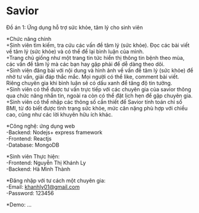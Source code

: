# Savior
Đồ án 1:
Ứng dụng hỗ trợ sức khỏe, tâm lý cho sinh viên

*Chức năng chính                                                                                                                                                                  
+Sinh viên tìm kiếm, tra cứu các vấn đề tâm lý (sức khỏe). Đọc các bài viết về tâm lý (sức khỏe) và có thể để lại bình luận của mình.                                                
+Trang chủ giống như một trang tin tức hiển thị thông tin bệnh theo mùa, các vấn đề tâm lý mà các bạn hay gặp phải để dễ dàng theo dõi.                                   
+Sinh viên đăng bài với nội dung và hình ảnh về vấn đề tâm lý (sức khỏe) để nhờ tư vấn, giải đáp thắc mắc. Mọi người có thể like, comment bài viết. Riêng chuyên gia khi bình luận sẽ có dấu xanh để tăng độ tin tưởng.                                                                                                                                               
+Sinh viên có thể được tư vấn trực tiếp với các chuyên gia của savior thông qua chức năng nhắn tin, ngoài ra còn có thể đặt lịch hẹn để gặp chuyên gia.                              
+Sinh viên có thể nhập các thông số cần thiết để Savior tính toán chỉ số BMI, từ đó biết được tình trạng sức khỏe, mức cân nặng phù hợp với chiều cao, cũng như các lời khuyên hữu ích khác.

*Công nghệ: ứng dụng web                                                                                                                                                          
-Backend: Nodejs+ express framework                                                                                                                                              
-Frontend: Reactjs                                                                                                                                                                
-Database: MongoDB

*Sinh viên Thực hiện:                                                                                                                                                            
-Frontend: Nguyễn Thị Khánh Ly                                                                                                                                                    
-Backend: Hà Minh Thành

*Đăng nhập với tư cách một chuyên gia:                                                                                                                                            
-Email: khanhly01@gmail.com                                                                                                                                                      
-Password: 123456

*Demo:
...


